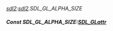 _[sdl2](../../modules/sdl2/sdl2-module.md):[sdl2](../../modules/sdl2/sdl2-module.md).SDL\_GL\_ALPHA\_SIZE_
##### Const SDL\_GL\_ALPHA\_SIZE:[SDL_GLattr](../../modules/sdl2/sdl2-sdl_glattr.md)
